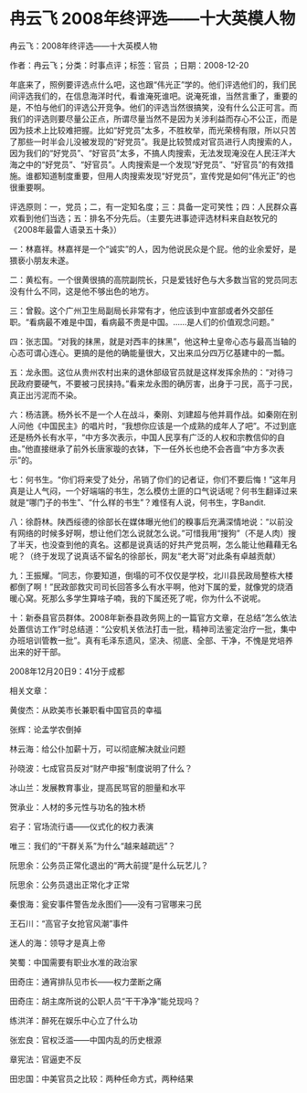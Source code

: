 # 冉云飞  2008年终评选——十大英模人物    
    
冉云飞：2008年终评选——十大英模人物    
作者：冉云飞；分类：时事点评；标签：官员 ；日期：2008-12-20    
年底来了，照例要评选点什么吧，这也跟“伟光正”学的。他们评选他们的，我们民间评选我们的，在信息海洋时代，看谁淹死谁吧。说淹死谁，当然言重了，重要的是，不怕与他们的评选公开竞争。他们的评选当然很搞笑，没有什么公正可言。而我们的评选则要尽量公正点，所谓尽量当然不是因为关涉利益而存心不公正，而是因为技术上比较难把握。比如“好党员”太多，不胜枚举，而光荣榜有限，所以只苦了那些一时半会儿没被发现的“好党员”。我是比较赞成对官员进行人肉搜索的人，因为我们的“好党员”、“好官员”太多，不搞人肉搜索，无法发现淹没在人民汪洋大海之中的“好党员”、“好官员”。人肉搜索是一个发现“好党员”、“好官员”的有效措施。谁都知道制度重要，但用人肉搜索发现“好党员”，宣传党是如何“伟光正”的也很重要啊。    
评选原则：一，党员；二，有一定知名度；三：具备一定可笑性；四：人民群众喜欢看到他们当选；五：排名不分先后。（主要先进事迹评选材料来自赵牧兄的《2008年最雷人语录五十条》）    
一：林嘉祥。林嘉祥是一个“诚实”的人，因为他说民众是个屁。他的业余爱好，是猥亵小朋友未遂。    
二：黄松有。一个很黄很搞的高院副院长，只是爱钱好色与大多数当官的党员同志没有什么不同，这是他不够出色的地方。    
三：曾毅。这个广州卫生局副局长非常有才，他应该到中宣部或者外交部任职。“看病最不难是中国，看病最不贵是中国。……是人们的价值观念问题。”    
四：张志国。“对我的抹黑，就是对西丰的抹黑”，他这种土皇帝心态与最高当轴的心态可谓心连心。更搞的是他的确能量很大，又出来瓜分四万亿基建中的一瓢。    
五：龙永图。这位从贵州农村出来的退休部级官员就是这样发挥余热的：“对待刁民政府要硬气，不要被刁民挟持。”看来龙永图的确厉害，出身于刁民，高于刁民，真正出污泥而不染。    
六：杨洁篪。杨外长不是一个人在战斗，秦刚、刘建超与他并肩作战。如秦刚在别人问他《中国民主》的唱片时，“我想你应该是一个成熟的成年人了吧”。不过到底还是杨外长有水平，“中方多次表示，中国人民享有广泛的人权和宗教信仰的自由。”他直接继承了前外长唐家璇的衣钵，下一任外长也绝不会吝啬“中方多次表示”的。    
七：何书生。“你们将来受了处分，吊销了你们的记者证，你们不要后悔！”这年月真是让人气闷，一个好端端的书生，怎么模仿土匪的口气说话呢？何书生翻译过来就是“哪门子的书生”、“什么样的书生”？难怪有人说，何书生，字Bandit.    
八：徐蔚林。陕西绥德的徐部长在媒体曝光他们的糗事后充满深情地说：“以前没有网络的时候多好啊，想让他们怎么说就怎么说。”可惜我用“搜狗”（不是人肉）搜了半天，也没查到他的真名。这都是说真话的好共产党员啊，怎么能让他藉藉无名呢？（终于发现了说真话不留名的徐部长，网友“老大哥”对此条有卓越贡献）    
九：王振耀。“同志，你要知道，倒塌的可不仅仅是学校，北川县民政局整栋大楼都倒了啊！”民政部救灾司司长回答多么有水平啊，他对下属的爱，就像党的烧酒暖心窝。死那么多学生算啥子喃，我的下属还死了呢，你为什么不说呢。    
十：新泰县官员群体。2008年新泰县政务网上的一篇官方文章，在总结“怎么依法处置信访工作”时总结道：“公安机关依法打击一批，精神司法鉴定治疗一批，集中办班培训管教一批”。真有毛泽东遗风，坚决、彻底、全部、干净，不愧是党培养出来的好干部。    
2008年12月20日9：41分于成都    
    
相关文章：    
黄俊杰：从欧美市长兼职看中国官员的幸福    
张辉：论孟学农倒掉    
林云海：给公仆加薪十万，可以彻底解决就业问题    
孙晓波：七成官员反对“财产申报”制度说明了什么？    
冰山兰：发展教育事业，提高民骂官的胆量和水平    
贺承业：人材的多元性与功名的独木桥    
宕子：官场流行语——仪式化的权力表演    
唯三：我们的“干群关系”为什么“越来越疏远”？    
阮思余：公务员正常化退出的“两大前提”是什么玩艺儿？    
阮思余：公务员退出正常化才正常    
秦恨海：瓮安事件警告龙永图们——没有刁官哪来刁民    
王石川：“高官子女抢官风潮”事件    
迷人的海：领导才是真上帝    
笑蜀：中国需要有职业水准的政治家    
田奇庄：通宵排队见市长——权力垄断之痛    
田奇庄：胡主席所说的公职人员“干干净净”能兑现吗？    
练洪洋：醉死在娱乐中心立了什么功    
张宏良：官权泛滥——中国内乱的历史根源    
章宪法：官逼吏不反    
田忠国：中美官员之比较：两种任命方式，两种结果